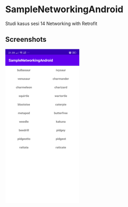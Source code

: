 # SampleNetworkingAndroid

Studi kasus sesi 14 Networking with Retrofit

## Screenshots

<img src="https://github.com/nuryadincjr/SampleNetworkingAndroid/blob/main/img/1.png" width="233" height="483">
